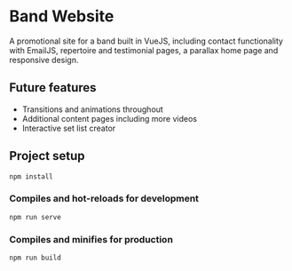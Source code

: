 # Band Website

A promotional site for a band built in VueJS, including contact functionality with EmailJS, repertoire and testimonial pages, a parallax home page and responsive design.

## Future features
- Transitions and animations throughout
- Additional content pages including more videos
- Interactive set list creator

## Project setup
```
npm install
```

### Compiles and hot-reloads for development
```
npm run serve
```

### Compiles and minifies for production
```
npm run build
```
